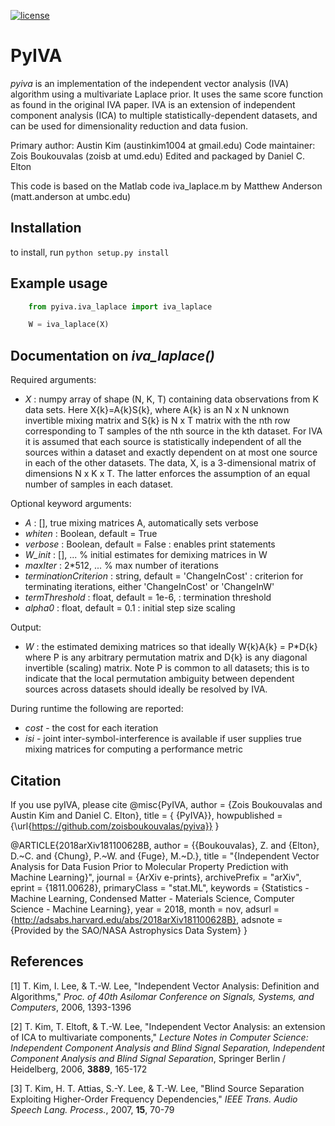 [![license](https://img.shields.io/github/license/mashape/apistatus.svg)](https://pypi.python.org/pypi/pyiva)

# PyIVA
*pyiva* is an implementation of the independent vector analysis (IVA) algorithm using a multivariate Laplace prior. It uses the same score function as found in the original IVA paper. IVA is an extension of independent component analysis (ICA) to multiple statistically-dependent datasets, and can be used for dimensionality reduction and data fusion.

Primary author: Austin Kim (austinkim1004 at gmail.edu)
Code maintainer: Zois Boukouvalas (zoisb at umd.edu)
Edited and packaged by Daniel C. Elton

This code is based on the Matlab code iva_laplace.m by Matthew Anderson (matt.anderson at umbc.edu)

## Installation
to install, run `python setup.py install`

## Example usage
```python
    from pyiva.iva_laplace import iva_laplace

    W = iva_laplace(X)
```

## Documentation on *iva_laplace()*
Required arguments:

* *X* : numpy array of shape (N, K, T) containing data observations from K data sets. Here X{k}=A{k}S{k}, where A{k} is an N x N unknown invertible mixing matrix and S{k} is N x T matrix with the nth row corresponding to T samples of the nth source in the kth dataset. For IVA it is assumed that each source is statistically independent of all the sources within a dataset and exactly dependent on at most one source in each of the other datasets. The data, X, is a 3-dimensional matrix of dimensions N x K x T. The latter enforces the assumption of an equal number of samples in each dataset.

Optional keyword arguments:

*   *A* : [], true mixing matrices A, automatically sets verbose
*   *whiten* : Boolean, default = True
*   *verbose* : Boolean, default = False : enables print statements
*   *W_init* : [], ... % initial estimates for demixing matrices in W
*   *maxIter* : 2*512, ... % max number of iterations
*   *terminationCriterion* : string, default = 'ChangeInCost' : criterion for terminating iterations, either 'ChangeInCost' or 'ChangeInW'
*   *termThreshold* : float, default = 1e-6, : termination threshold
*   *alpha0* : float, default = 0.1 : initial step size scaling

Output:
*  *W* : the estimated demixing matrices so that ideally W{k}A{k} = P*D{k} where P is any arbitrary permutation matrix and D{k} is any diagonal invertible (scaling) matrix.  Note P is common to all datasets; this is to indicate that the local permutation ambiguity between dependent sources across datasets should ideally be resolved by IVA.

During runtime the following are reported:

* *cost* - the cost for each iteration
* *isi* - joint inter-symbol-interference is available if user supplies true
mixing matrices for computing a performance metric

## Citation
If you use pyIVA, please cite
@misc{PyIVA,
author = {Zois Boukouvalas and Austin Kim and Daniel C. Elton},
title = { {PyIVA}},
howpublished = {\url{https://github.com/zoisboukouvalas/pyiva}}
}

@ARTICLE{2018arXiv181100628B,
   author = {{Boukouvalas}, Z. and {Elton}, D.~C. and {Chung}, P.~W. and 
	{Fuge}, M.~D.},
    title = "{Independent Vector Analysis for Data Fusion Prior to Molecular Property Prediction with Machine Learning}",
  journal = {ArXiv e-prints},
archivePrefix = "arXiv",
   eprint = {1811.00628},
 primaryClass = "stat.ML",
 keywords = {Statistics - Machine Learning, Condensed Matter - Materials Science, Computer Science - Machine Learning},
     year = 2018,
    month = nov,
   adsurl = {http://adsabs.harvard.edu/abs/2018arXiv181100628B},
  adsnote = {Provided by the SAO/NASA Astrophysics Data System}
}

## References
[1] T. Kim, I. Lee, & T.-W. Lee, "Independent Vector Analysis: Definition and Algorithms," *Proc. of 40th Asilomar Conference on Signals, Systems, and Computers*, 2006, 1393-1396

[2] T. Kim, T. Eltoft, & T.-W. Lee, "Independent Vector Analysis: an extension of ICA to multivariate components," *Lecture Notes in Computer Science: Independent Component Analysis and Blind Signal Separation, Independent Component Analysis and Blind Signal Separation*, Springer Berlin / Heidelberg, 2006, **3889**, 165-172

[3] T. Kim, H. T. Attias, S.-Y. Lee, & T.-W. Lee, "Blind Source Separation Exploiting Higher-Order Frequency Dependencies," *IEEE Trans. Audio Speech Lang. Process.*, 2007, **15**, 70-79
